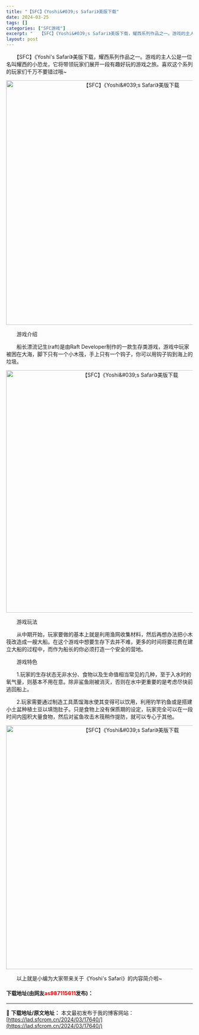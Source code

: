 ```yaml
---
title: "【SFC】《Yoshi&#039;s Safari》美版下载"
date: 2024-03-25
tags: []
categories: ["SFC游戏"]
excerpt: "　　【SFC】《Yoshi&#039;s Safari》美版下载，耀西系列作品之一。游戏的主人公是一位名叫耀西的小恐龙，它将带领玩家们展开一段有趣好玩的游戏之旅。喜欢这个系列的玩家们千万不要错过哦~ 　　游戏介绍 　　船长漂流记生(raft)是由Raft Developer制作的一款生存类游戏，游戏中&hellip;"
layout: post
---
```


 <p>　　【SFC】《Yoshi&#39;s Safari》美版下载，耀西系列作品之一。游戏的主人公是一位名叫耀西的小恐龙，它将带领玩家们展开一段有趣好玩的游戏之旅。喜欢这个系列的玩家们千万不要错过哦~</p> <p align="center"><img align="" border="0" src="https://lad.sfcrom.cn/wp-content/uploads/2024/03/20240325_6600d8ab6c884.png" width="660" alt="【SFC】《Yoshi&amp;#039;s Safari》美版下载" /></p> <p>　　游戏介绍</p> <p>　　船长漂流记生(raft)是由Raft Developer制作的一款生存类游戏，游戏中玩家被困在大海，脚下只有一个小木筏，手上只有一个钩子，你可以用钩子钩到海上的垃圾。</p> <p align="center"><img align="" border="0" src="https://lad.sfcrom.cn/wp-content/uploads/2024/03/20240325_6600d8ac4157c.png" width="654" alt="【SFC】《Yoshi&amp;#039;s Safari》美版下载" /></p> <p>　　游戏玩法</p> <p>　　从中期开始，玩家要做的基本上就是利用渔网收集材料，然后再想办法把小木筏改造成一艘大船。在这个游戏中想要生存下去并不难，更多的时间将要花费在建立大船的过程中，而作为船长的你必须打造一个安全的营地。</p> <p>　　游戏特色</p> <p>　　1.玩家的生存状态无非水分、食物以及生命值相当常见的几种，至于入水时的氧气量，则基本不用在意。除非鲨鱼刚被消灭，否则在水中更重要的是考虑尽快前逃回船上。</p> <p>　　2.玩家需要通过制造工具蒸馏海水使其变得可以饮用，利用钓竿钓鱼或是搭建小土盆种植土豆以填饱肚子。只是食物上没有保质期的设定，玩家完全可以在一段时间内囤积大量食物，然后对鲨鱼攻击木筏稍作提防，就可以专心于其他。</p> <p align="center"><img align="" border="0" src="https://lad.sfcrom.cn/wp-content/uploads/2024/03/20240325_6600d8ad4ea0e.png" width="658" alt="【SFC】《Yoshi&amp;#039;s Safari》美版下载" /></p> <p>　　以上就是小编为大家带来关于《Yoshi&#39;s Safari》的内容简介啦~</p> <p><h4>下载地址(由网友<font color="red">as987115611</font>发布)：</h4></p> 

---
📖 **下载地址/原文地址：** 本文最初发布于我的博客网站：[https://lad.sfcrom.cn/2024/03/17640/](https://lad.sfcrom.cn/2024/03/17640/)
